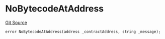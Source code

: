 # NoBytecodeAtAddress
[Git Source](https://github.com/thrackle-io/tron/blob/924e2b2b2b0ddb0088202a57363e91b424c36686/src/protocol/economic/ruleProcessor/RuleProcessorDiamondLib.sol)


```solidity
error NoBytecodeAtAddress(address _contractAddress, string _message);
```

